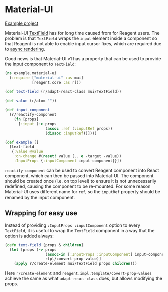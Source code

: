 # Material-UI

[Example project](../../examples/material-ui/)

Material-UI [TextField](https://material-ui.com/api/text-field/) has for long
time caused from for Reagent users. The problem is that `TextField` wraps the
`input` element inside a component so that Reagent is not able to enable
input cursor fixes, which are required due to [async rendering](http://reagent-project.github.io/news/reagent-is-async.html).

Good news is that Material-UI v1 has a property that can be used to provide
the input component to `TextField`:

```cljs
(ns example.material-ui
  (:require ["material-ui" :as mui]
            [reagent.core :as r]))

(def text-field (r/adapt-react-class mui/TextField))

(def value (r/atom ""))

(def input-component
  (r/reactify-component
    (fn [props]
      [:input (-> props
                  (assoc :ref (:inputRef props))
                  (dissoc :inputRef))])))

(def example []
  [text-field
   {:value @value
    :on-change #(reset! value (.. e -target -value))
    :InputProps {:inputComponent input-component}}])
```

`reactify-component` can be used to convert Reagent component into React component,
which can then be passed into Material-UI. The component should be created once
(i.e. on top level) to ensure it is not unnecessarily redefined, causing the
component to be re-mounted.
For some reason Material-UI uses different name for `ref`, so the `inputRef` property
should be renamed by the input component.

## Wrapping for easy use

Instead of providing `:InputProps :inputComponent` option to every `TextField`,
it is useful to wrap the `TextField` component in a way that the option is added always:

```cljs
(defn text-field [props & children]
  (let [props (-> props
                  (assoc-in [:InputProps :inputComponent] input-component)
                  rtpl/convert-prop-value)]
    (apply r/create-element mui/TextField props children)))
```

Here `r/create-element` and `reagent.impl.template/covert-prop-values` achieve
the same as what `adapt-react-class` does, but allows modifying the props.
